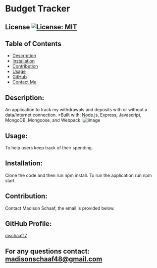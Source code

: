 # Budget Tracker 
## License [![License: MIT](https://img.shields.io/badge/License-MIT-yellow.svg)](https://opensource.org/licenses/MIT)
## Table of Contents
* [Description](#description)
* [Installation](#installation)
* [Contribution](#contribution)
* [Usage](#usage)
* [GitHub](#github-profile)
* [Contact Me](#for-any-questions-contact)

## Description:
An application to track my withdrawals and deposits with or without a data/internet connection.
*Built with: Node.js, Express, Javascript, MongoDB, Mongoose, and Webpack.
![image](https://user-images.githubusercontent.com/97362296/170845175-1c9f8860-f4d9-448c-90b4-e53686512081.png)



## Usage:
To help users keep track of their spending.

## Installation:
Clone the code and then run npm install. 
To run the application run npm start.

## Contribution:
Contact Madison Schaaf, the email is provided below.

## GitHub Profile:
[mschaaf17](https://github.com/mschaaf17)
## For any questions contact: madisonschaaf48@gmail.com

